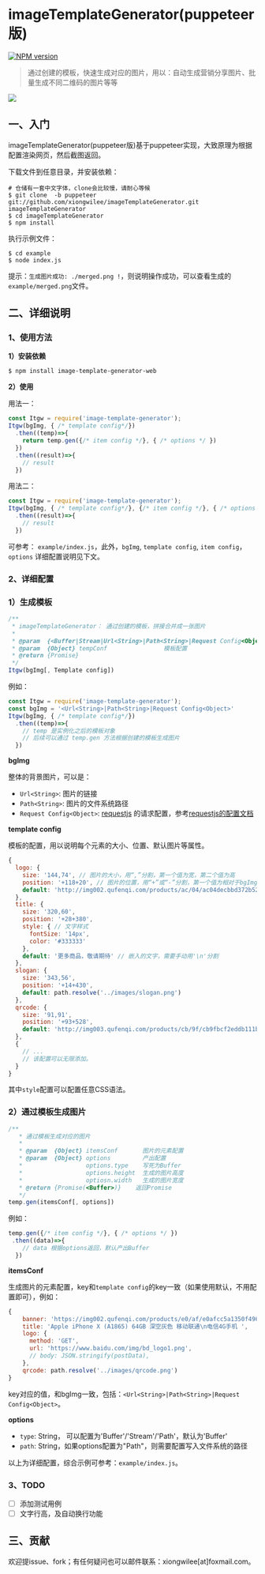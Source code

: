 # imageTemplateGenerator(puppeteer版)

[![NPM version](https://img.shields.io/npm/v/image-template-generator-web.svg)](https://www.npmjs.com/package/image-template-generator-web)

> 通过创建的模板，快速生成对应的图片，用以：自动生成营销分享图片、批量生成不同二维码的图片等等

![](http://wx4.sinaimg.cn/large/7171171cgy1fr2ks4nozjg20mz0buu0x.gif)

## 一、入门

imageTemplateGenerator(puppeteer版)基于puppeteer实现，大致原理为根据配置渲染网页，然后截图返回。

下载文件到任意目录，并安装依赖：
```shell
# 仓储有一套中文字体，clone会比较慢，请耐心等候
$ git clone  -b puppeteer git://github.com/xiongwilee/imageTemplateGenerator.git imageTemplateGenerator
$ cd imageTemplateGenerator
$ npm install
```

执行示例文件：
```shell
$ cd example
$ node index.js
```

提示：`生成图片成功: ./merged.png !`，则说明操作成功，可以查看生成的`example/merged.png`文件。

## 二、详细说明

### 1、使用方法

**1）安装依赖**

```shell
$ npm install image-template-generator-web
```

**2）使用**

用法一：
```javascript
const Itgw = require('image-template-generator');
Itgw(bgImg, { /* template config*/})
  .then((temp)=>{
    return temp.gen({/* item config */}, { /* options */ })
  })
  .then((result)=>{
    // result
  })
```

用法二：
```javascript
const Itgw = require('image-template-generator');
Itgw(bgImg, { /* template config*/}, {/* item config */}, { /* options */ })
  .then((result)=>{
    // result
  })
```

可参考： `example/index.js`，此外，`bgImg`, `template config`, `item config`，`options` 详细配置说明见下文。

### 2、详细配置

### 1）生成模板

```javascript
/**
 * imageTemplateGenerator： 通过创建的模板，拼接合并成一张图片
 * 
 * @param  {<Buffer|Stream|Url<String>|Path<String>|Request Config<Object>} bg        背景图片
 * @param  {Object} tempConf                模板配置
 * @return {Promise}
 */
Itgw(bgImg[, Template config])
```

例如：
```javascript
const Itgw = require('image-template-generator');
const bgImg = '<Url<String>|Path<String>|Request Config<Object>'
Itgw(bgImg, { /* template config*/})
  .then((temp)=>{
    // temp 是实例化之后的模板对象
    // 后续可以通过 temp.gen 方法根据创建的模板生成图片
  })
```

**bgImg**

整体的背景图片，可以是：

- `Url<String>`: 图片的链接
- `Path<String>`: 图片的文件系统路径
- `Request Config<Object>`: [requestjs](https://github.com/request/request) 的请求配置，参考[requestjs的配置文档](https://github.com/request/request#requestoptions-callback)

**template config**

模板的配置，用以说明每个元素的大小、位置、默认图片等属性。

```JavaScript
{
  logo: {
    size: '144,74', // 图片的大小，用“,”分割，第一个值为宽，第二个值为高
    position: '+118+20', // 图片的位置，用“+”或“-”分割，第一个值为相对于bgImg的x轴偏移，第二个值为相对y轴，参考：https://github.com/aheckmann/gm
    default: 'http://img002.qufenqi.com/products/ac/04/ac04decbbd372b5289e1bf1be30fad99.png' // 默认图片，和bgImg一样，可以是：<Buffer|Stream|Url<String>|Path<String>|Request Config<Object>
  },
  title: {
    size: '320,60',
    position: '+28+380',
    style: { // 文字样式
      fontSize: '14px',
      color: '#333333'
    },
    default: '更多商品，敬请期待' // 嵌入的文字，需要手动用'\n'分割
  },
  slogan: {
    size: '343,56',
    position: '+14+430',
    default: path.resolve('../images/slogan.png')
  },
  qrcode: {
    size: '91,91',
    position: '+93+528',
    default: 'http://img003.qufenqi.com/products/cb/9f/cb9fbcf2eddb111b08ec6c0795900060.png'
  },
  {
    // ... 
    // 该配置可以无限添加。
  }
}
```

其中`style`配置可以配置任意CSS语法。

### 2）通过模板生成图片

```javascript
/**
   * 通过模板生成对应的图片
   * 
   * @param  {Object} itemsConf       图片的元素配置
   * @param  {Object} options         产出配置
   *                  options.type    写死为Buffer
   *                  options.height  生成的图片高度
   *                  optiosn.width   生成的图片宽度
   * @return {Promise(<Buffer>)}    返回Promise
   */
temp.gen(itemsConf[, options])
```

例如：
```javascript
temp.gen({/* item config */}, { /* options */ })
 .then((data)=>{
    // data 根据options返回，默认产出Buffer
  })
```

**itemsConf**

生成图片的元素配置，key和`template config`的key一致（如果使用默认，不用配置即可），例如：
```javascript
{
    banner: 'https://img002.qufenqi.com/products/e0/af/e0afcc5a1350f4966f963bc0bff6aafa.jpg',
    title: 'Apple iPhone X (A1865) 64GB 深空灰色 移动联通\n电信4G手机 ',
    logo: {
      method: 'GET',
      url: 'https://www.baidu.com/img/bd_logo1.png',
      // body: JSON.stringify(postData),
    },
    qrcode: path.resolve('../images/qrcode.png')
}
```

key对应的值，和bgImg一致，包括：`<Url<String>|Path<String>|Request Config<Object>`。

**options**

- `type`: String， 可以配置为'Buffer'/'Stream'/'Path'，默认为'Buffer'
- `path`: String，如果options配置为"Path"，则需要配置写入文件系统的路径


以上为详细配置，综合示例可参考：`example/index.js`。

### 3、TODO

- [ ] 添加测试用例 
- [ ] 文字行高，及自动换行功能

## 三、贡献

欢迎提issue、fork；有任何疑问也可以邮件联系：xiongwilee[at]foxmail.com。